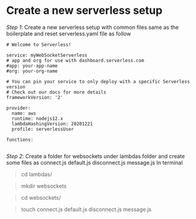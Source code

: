 # Create a new serverless setup
_Step 1_: Create a new serverless setup with common files same as the boilerplate and reset serverless.yaml file as follow

```
# Welcome to Serverless!

service: myWebSocketServerless
# app and org for use with dashboard.serverless.com
#app: your-app-name
#org: your-org-name

# You can pin your service to only deploy with a specific Serverless version
# Check out our docs for more details
frameworkVersion: '2'

provider:
  name: aws
  runtime: nodejs12.x
  lambdaHashingVersion: 20201221
  profile: serverlessUser

functions:


```

_Step 2_: Create a folder for websockets under lambdas folder and create some files as connect.js default.js disconnect.js message.js
 In terminal
 > cd lambdas/

 > mkdir websockets
 
 > cd websockets/
 
 > touch connect.js default.js disconnect.js message.js

